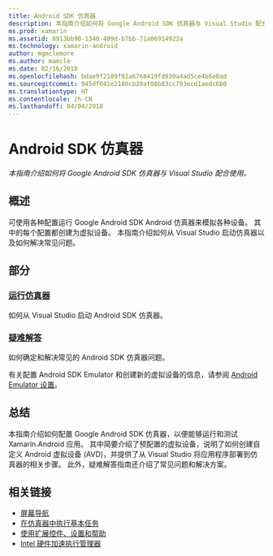 ```yaml
---
title: Android SDK 仿真器
description: 本指南介绍如何将 Google Android SDK 仿真器与 Visual Studio 配合使用。
ms.prod: xamarin
ms.assetid: 8913bb90-1340-409d-b7bb-71a06914923a
ms.technology: xamarin-android
author: mgmclemore
ms.author: mamcle
ms.date: 02/16/2018
ms.openlocfilehash: bdae9f2189f91a6768419fd930a4ad5ce4b6e0ad
ms.sourcegitcommit: 945df041e2180cb20af08b83cc703ecd1aedc6b0
ms.translationtype: HT
ms.contentlocale: zh-CN
ms.lasthandoff: 04/04/2018
---
```

# <a name="android-sdk-emulator"></a>Android SDK 仿真器

_本指南介绍如何将 Google Android SDK 仿真器与 Visual Studio 配合使用。_


## <a name="overview"></a>概述

可使用各种配置运行 Google Android SDK Android 仿真器来模拟各种设备。 其中的每个配置都创建为虚拟设备。 本指南介绍如何从 Visual Studio 启动仿真器以及如何解决常见问题。


## <a name="sections"></a>部分

### <a name="running-the-emulatorandroiddeploy-testdebuggingandroid-sdk-emulatorrunning-the-emulatormd"></a>[运行仿真器](~/android/deploy-test/debugging/android-sdk-emulator/running-the-emulator.md)

如何从 Visual Studio 启动 Android SDK 仿真器。

### <a name="troubleshootingandroiddeploy-testdebuggingandroid-sdk-emulatortroubleshootingmd"></a>[疑难解答](~/android/deploy-test/debugging/android-sdk-emulator/troubleshooting.md)

如何确定和解决常见的 Android SDK 仿真器问题。

有关配置 Android SDK Emulator 和创建新的虚拟设备的信息，请参阅 [Android Emulator 设置](~/android/get-started/installation/android-emulator/index.md)。



## <a name="summary"></a>总结

本指南介绍如何配置 Google Android SDK 仿真器，以便能够运行和测试 Xamarin.Android 应用。 其中简要介绍了预配置的虚拟设备，说明了如何创建自定义 Android 虚拟设备 (AVD)，并提供了从 Visual Studio 将应用程序部署到仿真器的相关步骤。 此外，疑难解答指南还介绍了常见问题和解决方案。



## <a name="related-links"></a>相关链接

- [屏幕导航](https://developer.android.com/studio/run/emulator.html#navigate)
- [在仿真器中执行基本任务](https://developer.android.com/studio/run/emulator.html#tasks)
- [使用扩展控件、设置和帮助](https://developer.android.com/studio/run/emulator.html#extended)
- [Intel 硬件加速执行管理器](https://software.intel.com/en-us/android/articles/intel-hardware-accelerated-execution-manager)
